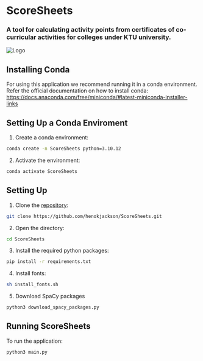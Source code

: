 # ScoreSheets
### A tool for calculating activity points from certificates of co-curricular activities for colleges under KTU university.
![Logo](https://user-images.githubusercontent.com/36796068/216495907-bacfde09-d0e4-405b-ace6-2b9e37c5bc35.png)

## Installing Conda

For using this application we recommend running it in a conda environment.
Refer the official documentation on how to install conda: https://docs.anaconda.com/free/miniconda/#latest-miniconda-installer-links

## Setting Up a Conda Enviroment

1. Create a conda environment:
```bash
conda create -n ScoreSheets python=3.10.12
```
2. Activate the environment:
```bash
conda activate ScoreSheets
```

## Setting Up
1.  Clone the [repository](https://github.com/henokjackson/ScoreSheets):
```bash
git clone https://github.com/henokjackson/ScoreSheets.git
```
2. Open the directory:
```bash
cd ScoreSheets
```
3. Install the required python packages:
```bash
pip install -r requirements.txt
```
4. Install fonts:
```bash
sh install_fonts.sh
```
5. Download SpaCy packages
```bash
python3 download_spacy_packages.py
```

## Running ScoreSheets
To run the application:
```bash
python3 main.py
```
